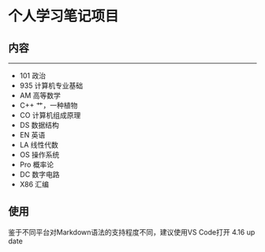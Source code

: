 # 个人学习笔记项目
## 内容
-----
- 101 政治
- 935 计算机专业基础 
- AM 高等数学
- C++ 艹，一种植物
- CO 计算机组成原理
- DS 数据结构
- EN 英语
- LA 线性代数
- OS 操作系统
- Pro 概率论
- DC 数字电路
- X86 汇编

## 使用
鉴于不同平台对Markdown语法的支持程度不同，建议使用VS Code打开
4.16 up  date

